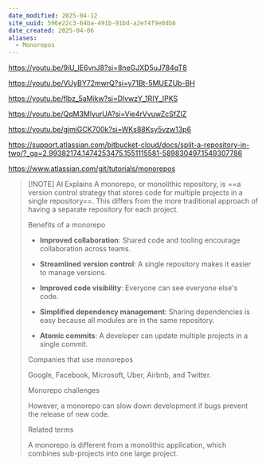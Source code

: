 ```yaml
---
date_modified: 2025-04-12
site_uuid: 596e22c3-64ba-491b-91bd-a2ef4f9e0db6
date_created: 2025-04-06
aliases:
  - Monorepos
---
```


https://youtu.be/9iU_IE6vnJ8?si=8neGJXD5uJ784qT8

https://youtu.be/VUyBY72mwrQ?si=y71Bt-5MUEZUb-BH

https://youtu.be/flbz_5aMikw?si=DlvwzY_1RIY_IPKS

https://youtu.be/QqM3MlyurUA?si=Vie4rVvuwZcSfZlZ

https://youtu.be/gjmiGCK700k?si=WKs88Ksy5vzw13p6


https://support.atlassian.com/bitbucket-cloud/docs/split-a-repository-in-two/?_ga=2.99382174.1474253475.1551115581-589830497.1549307786

https://www.atlassian.com/git/tutorials/monorepos

> [!NOTE] AI Explains
> A monorepo, or monolithic repository, is ==a version control strategy that stores code for multiple projects in a single repository==. This differs from the more traditional approach of having a separate repository for each project. 
> 
> Benefits of a monorepo
> 
> - **Improved collaboration**: Shared code and tooling encourage collaboration across teams. 
> - **Streamlined version control**: A single repository makes it easier to manage versions. 
> - **Improved code visibility**: Everyone can see everyone else's code. 
> - **Simplified dependency management**: Sharing dependencies is easy because all modules are in the same repository. 
> 
> - **Atomic commits**: A developer can update multiple projects in a single commit. 
> 
> Companies that use monorepos 
> 
> Google, Facebook, Microsoft, Uber, Airbnb, and Twitter.
> 
> Monorepo challenges
> 
> However, a monorepo can slow down development if bugs prevent the release of new code. 
> 
> Related terms
> 
> A monorepo is different from a monolithic application, which combines sub-projects into one large project.